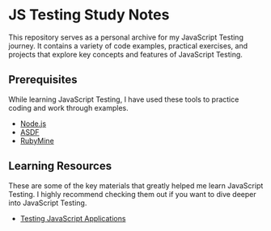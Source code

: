 # JS Testing Study Notes

This repository serves as a personal archive for my JavaScript Testing journey.
It contains a variety of code examples, practical exercises, and projects that
explore key concepts and features of JavaScript Testing.

## Prerequisites

While learning JavaScript Testing, I have used these tools to practice coding
and work through examples.

- [Node.js][1]
- [ASDF][2]
- [RubyMine][3]

## Learning Resources

These are some of the key materials that greatly helped me learn JavaScript
Testing. I highly recommend checking them out if you want to dive deeper into
JavaScript Testing.

- [Testing JavaScript Applications][4]

[1]: https://nodejs.org/en
[2]: https://asdf-vm.com/
[3]: https://www.jetbrains.com/ruby/
[4]: https://www.manning.com/books/testing-javascript-applications
